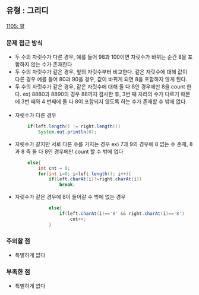 ## 유형 : 그리디
[1105: 팔](https://www.acmicpc.net/problem/1105)

### 문제 접근 방식
  - 두 수의 자릿수가 다른 경우, 예를 들어 98과 100이면 자릿수가 바뀌는 순간 8을 포함하지 않는 수가 존재한다
  - 두 수의 자릿수가 같은 경우, 앞의 자릿수부터 비교한다. 같은 자릿수에 대해 값이 다른 경우 예를 들어 80과 90을 경우, 값이 바뀌게 되면 8을 포함하지 않게 된다.
  - 두 수의 자릿수가 같은 경우, 같은 자릿수에 대해 둘 다 8인 경우에만 8을 count 한다. ex) 8880과 8890의 경우 88까지 검사한 후, 3번 째 자리의 수가 다르기 때문에 3번 째와 4 번째에 둘 다 8이 포함되지 않도록 하는 수가 존재할 수 밖에 없다.
<br></br>
  - 자릿수가 다른 경우
``` Java
        if(left.length() != right.length())
            System.out.println(0);
```

  - 자릿수가 같지만 서로 다른 수를 가지는 경우 ex) 7과 9의 경우에 8 없는 수 존재, 8과 8 즉 둘 다 8인 경우에만 count 할 수 밖에 없다
``` Java
        else{
            int cnt = 0;
            for(int i=0; i<left.length(); i++){
                if(left.charAt(i)!=right.charAt(i))
                    break;
```

- 자릿수가 같은 경우에 8이 들어갈 수 밖에 없는 경우
``` Java
                else{
                    if(left.charAt(i)=='8' && right.charAt(i)=='8')
                        cnt++;
                }
```

### 주의할 점
  - 특별하게 없다

### 부족한 점
  - 특별하게 없다
    
